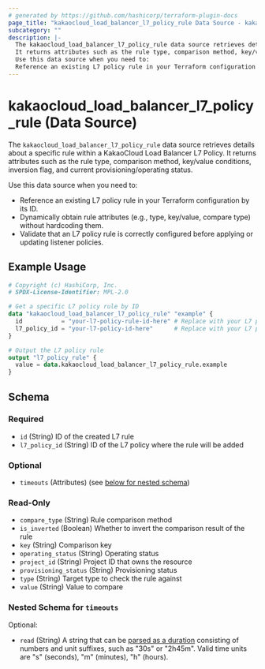 ```yaml
---
# generated by https://github.com/hashicorp/terraform-plugin-docs
page_title: "kakaocloud_load_balancer_l7_policy_rule Data Source - kakaocloud"
subcategory: ""
description: |-
  The kakaocloud_load_balancer_l7_policy_rule data source retrieves details about a specific rule within a KakaoCloud Load Balancer L7 Policy.
  It returns attributes such as the rule type, comparison method, key/value conditions, inversion flag, and current provisioning/operating status.
  Use this data source when you need to:
  Reference an existing L7 policy rule in your Terraform configuration by its ID.Dynamically obtain rule attributes (e.g., type, key/value, compare type) without hardcoding them.Validate that an L7 policy rule is correctly configured before applying or updating listener policies.
---
```


# kakaocloud_load_balancer_l7_policy_rule (Data Source)

The `kakaocloud_load_balancer_l7_policy_rule` data source retrieves details about a specific rule within a KakaoCloud Load Balancer L7 Policy.
It returns attributes such as the rule type, comparison method, key/value conditions, inversion flag, and current provisioning/operating status.

Use this data source when you need to:
- Reference an existing L7 policy rule in your Terraform configuration by its ID.
- Dynamically obtain rule attributes (e.g., type, key/value, compare type) without hardcoding them.
- Validate that an L7 policy rule is correctly configured before applying or updating listener policies.

## Example Usage

```terraform
# Copyright (c) HashiCorp, Inc.
# SPDX-License-Identifier: MPL-2.0

# Get a specific L7 policy rule by ID
data "kakaocloud_load_balancer_l7_policy_rule" "example" {
  id           = "your-l7-policy-rule-id-here" # Replace with your L7 policy rule ID
  l7_policy_id = "your-l7-policy-id-here"      # Replace with your L7 policy ID
}

# Output the L7 policy rule
output "l7_policy_rule" {
  value = data.kakaocloud_load_balancer_l7_policy_rule.example
}
```

<!-- schema generated by tfplugindocs -->
## Schema

### Required

- `id` (String) ID of the created L7 rule
- `l7_policy_id` (String) ID of the L7 policy where the rule will be added

### Optional

- `timeouts` (Attributes) (see [below for nested schema](#nestedatt--timeouts))

### Read-Only

- `compare_type` (String) Rule comparison method
- `is_inverted` (Boolean) Whether to invert the comparison result of the rule
- `key` (String) Comparison key
- `operating_status` (String) Operating status
- `project_id` (String) Project ID that owns the resource
- `provisioning_status` (String) Provisioning status
- `type` (String) Target type to check the rule against
- `value` (String) Value to compare

<a id="nestedatt--timeouts"></a>
### Nested Schema for `timeouts`

Optional:

- `read` (String) A string that can be [parsed as a duration](https://pkg.go.dev/time#ParseDuration) consisting of numbers and unit suffixes, such as "30s" or "2h45m". Valid time units are "s" (seconds), "m" (minutes), "h" (hours).
